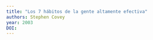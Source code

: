 ```yaml
---
title: "Los 7 hábitos de la gente altamente efectiva"
authors: Stephen Covey
year: 2003
DOI: 
---
```


